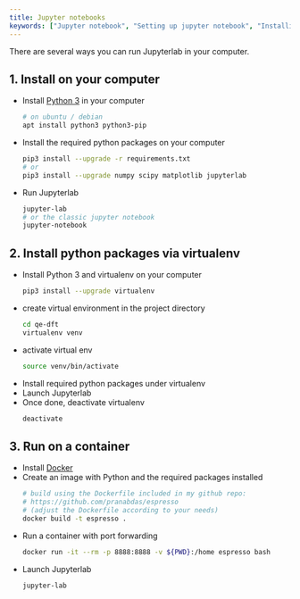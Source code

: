 ```yaml
---
title: Jupyter notebooks
keywords: ["Jupyter notebook", "Setting up jupyter notebook", "Installing jupyter notebook", "Setting up python", "virtualenv"]
---
```


There are several ways you can run Jupyterlab in your computer.

## 1. Install on your computer
- Install [Python 3](https://www.python.org) in your computer
    ```bash
    # on ubuntu / debian
    apt install python3 python3-pip
    ```
- Install the required python packages on your computer
    ```bash
    pip3 install --upgrade -r requirements.txt
    # or
    pip3 install --upgrade numpy scipy matplotlib jupyterlab
    ```
- Run Jupyterlab
    ```bash
    jupyter-lab
    # or the classic jupyter notebook
    jupyter-notebook
    ```

## 2. Install python packages via virtualenv
- Install Python 3 and virtualenv on your computer
    ```bash
    pip3 install --upgrade virtualenv
    ```
- create virtual environment in the project directory
    ```bash
    cd qe-dft
    virtualenv venv
    ```
- activate virtual env
    ```bash
    source venv/bin/activate
    ```
- Install required python packages under virtualenv
- Launch Jupyterlab
- Once done, deactivate virtualenv
    ```bash
    deactivate
    ```

## 3. Run on a container
- Install [Docker](https://docs.docker.com/get-docker/)
- Create an image with Python and the required packages installed
    ```bash
    # build using the Dockerfile included in my github repo:
    # https://github.com/pranabdas/espresso
    # (adjust the Dockerfile according to your needs)
    docker build -t espresso .
    ```
- Run a container with port forwarding
    ```bash
    docker run -it --rm -p 8888:8888 -v ${PWD}:/home espresso bash
    ```
- Launch Jupyterlab
    ```
    jupyter-lab
    ```
